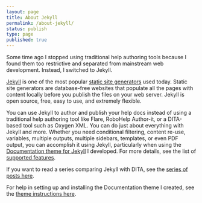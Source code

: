 ```yaml
---
layout: page
title: About Jekyll
permalink: /about-jekyll/
status: publish
type: page
published: true
---
```


Some time ago I stopped using traditional help authoring tools because I found them too restrictive and separated from mainstream web development. Instead, I switched to Jekyll. 

[Jekyll](http://jekyllrb.com) is one of the most popular [static site generators](http://staticgen.com) used today. Static site generators are database-free websites that populate all the pages with content locally before you publish the files on your web server. Jekyll is open source, free, easy to use, and extremely flexible.

You can use Jekyll to author and publish your help docs instead of using a traditional help authoring tool like Flare, RoboHelp Author-it, or a DITA-based tool such as Oxygen XML. You can do just about everything with Jekyll and more. Whether you need conditional filtering, content re-use, variables, multiple outputs, multiple sidebars, templates, or even PDF output, you can accomplish it using Jekyll, particularly when using the [Documentation theme for Jekyll](https://github.com/tomjohnson1492/documentation-theme-jekyll) I developed. For more details, see the list of [supported features](http://idratherbewriting.com/documentation-theme-jekyll/mydoc_supported_features.html). 

If you want to read a series comparing Jekyll with DITA, see the [series of posts here](http://idratherbewriting.com/2015/03/23/new-series-jekyll-versus-dita/). 

For help in setting up and installing the Documentation theme I created, see the [theme instructions here](http://idratherbewriting.com/documentation-theme-jekyll/).